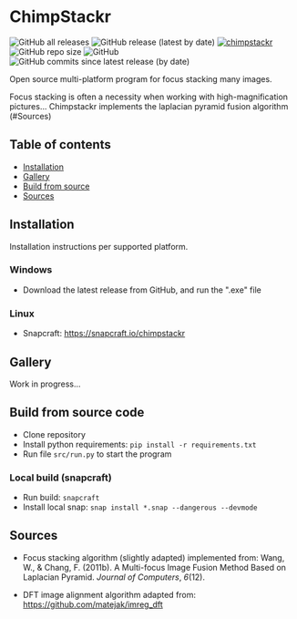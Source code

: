 # ChimpStackr
![GitHub all releases](https://img.shields.io/github/downloads/noah-peeters/ChimpStackr/total) ![GitHub release (latest by date)](https://img.shields.io/github/downloads/noah-peeters/ChimpStackr/latest/total) [![chimpstackr](https://snapcraft.io/chimpstackr/badge.svg)](https://snapcraft.io/chimpstackr) ![GitHub repo size](https://img.shields.io/github/repo-size/noah-peeters/ChimpStackr) ![GitHub](https://img.shields.io/github/license/noah-peeters/ChimpStackr) ![GitHub commits since latest release (by date)](https://img.shields.io/github/commits-since/noah-peeters/ChimpStackr/latest)

Open source multi-platform program for focus stacking many images.

Focus stacking is often a necessity when working with high-magnification pictures...
Chimpstackr implements the laplacian pyramid fusion algorithm (#Sources)
## Table of contents
* [Installation](#installation)
* [Gallery](#gallery)
* [Build from source](#build-from-source-code)
* [Sources](#sources)
## Installation
Installation instructions per supported platform.
### Windows
* Download the latest release from GitHub, and run the ".exe" file
### Linux
* Snapcraft: https://snapcraft.io/chimpstackr

## Gallery
Work in progress...

## Build from source code
* Clone repository
* Install python requirements:  ``pip install -r requirements.txt``
* Run file ``src/run.py`` to start the program
### Local build  (snapcraft)
* Run build: ```snapcraft```
* Install local snap: ```snap install *.snap --dangerous --devmode```

## Sources
* Focus stacking algorithm (slightly adapted) implemented from:
Wang, W., & Chang, F. (2011b). A Multi-focus Image Fusion Method Based on Laplacian Pyramid. _Journal of Computers_, _6_(12).

* DFT image alignment algorithm adapted from: https://github.com/matejak/imreg_dft
